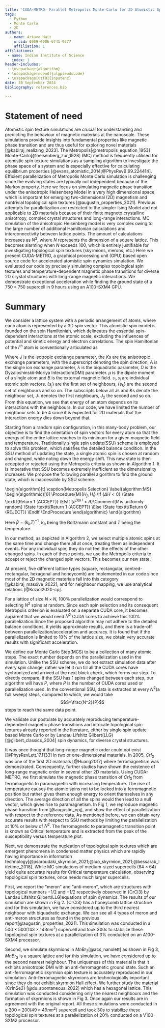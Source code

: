 ```yaml
---
title: 'CUDA-METRO: Parallel Metropolis Monte-Carlo for 2D Atomistic Spin Texture Simulation'
tags:
  - Python
  - Monte Carlo
  - 2D
authors:
  - name: Arkavo Hait
    orcid: 0009-0006-6741-9377
    affiliation: 1
affiliations:
 - name: Indian Institute of Science
   index: 1
header-includes:
 - \usepackage{algorithm}
 - \usepackage[noend]{algpseudocode}
 - \usepackage[utf8]{inputenc}
date: 30 September 2024
bibliography: references.bib

---
```


# Statement of need

Atomistic spin texture simulations are crucial for understanding and predicting the behaviour of magnetic materials at the nanoscale. These simulations provide insights into fundamental properties like magnetic phase transition and are thus useful for exploring novel materials [@kabiraj_realizing_2023]. The Metropolis[@metropolis_equation_1953] Monte-Carlo[@heisenberg_zur_1928] (MC) method is frequently utilised for atomistic spin texture simulations as a sampling algorithm to investigate the phase space of a system and is especially effective for calculating equilibrium properties [@evans_atomistic_2014;@PhysRevB.99.224414].
Efficient parallelization of Metropolis Monte Carlo simulation is challenging since the evolving states are typically not independent because of the Markov property. Here we focus on simulating magnetic phase transition under the anisotropic Heisenberg Model in a very high dimensional space, which is important for emerging two-dimensional (2D) magnetism and nontrivial topological spin textures [@augustin_properties_2021]. Previous attempts for parallelization are restricted to the simpler Ising Model and not applicable to 2D materials because of their finite magneto crystalline anisotropy, complex crystal structures and long-range interactions. MC simulation of the anisotropic Heisenberg model is very complex owing to the large number of additional Hamiltonian calculations and interconnectivity between lattice points. The amount of calculations increases as $N^2$, where $N$ represents the dimension of a square lattice. This becomes alarming when $N$ exceeds 100, which is entirely justifiable for investigating topological spin textures (skyrmions, merons, etc.)
Here we present CUDA-METRO, a graphical processing unit (GPU) based open source code for accelerated atomistic spin dynamics simulation. We evaluated our code by precisely simulating complex topological spin textures and temperature-dependent magnetic phase transitions for diverse 2D crystal structures with long-range magnetic interactions. We demonstrate exceptional acceleration while finding the ground state of a $750\times750$ supercell in 9 hours using an A100-SXM4 GPU.

# Summary
We consider a lattice system with a periodic arrangement of atoms, where each atom is represented by a 3D spin vector. This atomistic spin model is founded on the spin Hamiltonian, which delineates the essential spin-dependent interactions at the atomic scale, excluding the influences of potential and kinetic energy and electron correlations. The spin Hamiltonian of the $i^{th}$ atom is conventionally articulated as

Where $J$ is the isotropic exchange parameter, the $K$s are the anisotropic exchange parameters, with the superscript denoting the spin direction, $A$ is the single ion exchange parameter, $\lambda$ is the biquadratic parameter, $D$ is the Dyzaloshinskii-Moriya Interaction(DMI) parameter. $\mu$ is the dipole moment of a single atom and $B$ is the external magnetic field. $s_i,s_j$ are individual atomic spin vectors. $\{s_j\}$ are the first set of neighbours, $\{s_k\}$ are the second set of neighbours and so on. The subscripts below all $J$s and $K$s denote the neighbour set, $J_1$ denotes the first neighbours, $J_2$ the second and so on. From this equation, we see that energy of an atom depends on its interactions with the neighbours. In our code, we have limited the number of neighbour sets to be 4 since it is expected for 2D materials that the interaction energy dies down beyond that.

Starting from a random spin configuration, in this many-body problem, our objective is to find the orientation of spin vectors for every atom so that the energy of the entire lattice reaches to its minimum for a given magnetic field and temperature.
Traditionally single spin update(SSU) scheme is employed to solve this problem, which satisfies the detailed balance condition. In the SSU method of updating the state, a single atomic spin is chosen at random and changed, while noting down the energy shift. This new state is then accepted or rejected using the Metropolis criteria as shown in Algorithm 1. It is imperative that SSU becomes extremely inefficient as the dimensionality increases. We propose the following parallel algorithm to find the ground state, which is inaccessible by SSU scheme.

\begin{algorithm}[t]
    \caption{Metropolis Selection}
    \label{algorithm:MS}
    \begin{algorithmic}[0]
        \Procedure{M}{$H_f,H_i$}
            \If {$\Delta H < 0$}
            \State \texttt{Return 1 (ACCEPT)}
            \ElsIf {$e^{\beta \Delta H} < R$}\Comment{$R$ is uniformly random}
            \State \texttt{Return 1 (ACCEPT)}
            \Else
            \State \texttt{Return 0 (REJECT)}
            \EndIf
        \EndProcedure
    \end{algorithmic}
\end{algorithm}

Here $\beta=(k_bT)^{-1}$, $k_b$ being the Boltzmann constant and $T$ being the temperature.

In our method, as depicted in Algorithm 2, we select multiple atomic spins at the same time and change them all at once, treating them as independent events. For any individual spin, they do not feel the effects of the other changed spins. In each of these points, we use the Metropolis criteria to accept or reject the changed spin vectors. This becomes our new state.

At present, five different lattice types  (square, rectangular, centred-rectangular, hexagonal and honeycomb) are implemented in our code since most of the 2D magnetic materials fall into this category [@kabiraj_massive_2022], and for neighbour mapping, we use analytical relations [@Koziol2020-cp].

For a lattice of size $N\times N$, $100\%$ parallelization would correspond to selecting $N^2$ spins at random. Since each spin selection and its consequent Metropolis criterion is evaluated on a separate CUDA core, it becomes apparent that we would need $N^2$ CUDA cores to achieve this $100\%$ parallelization.Since the proposed algorithm may not adhere to the detailed balance conditions, it yields approximate results, and there is a trade-off between parallelization/acceleration and accuracy. It is found that if the parallelization is limited to $10\%$ of the lattice size, we obtain very accurate results with significant acceleration.

We define our Monte Carlo Step(MCS) to be a collection of many atomic steps. The exact number depends on the parallelization used in the simulation. Unlike the SSU scheme, we do not extract simulation data after every spin change, rather we let it run till all the CUDA cores have sychronized and arrived at the next block check, which forms our step. To directly compare, if the SSU has $1$ spins changed between each step, our algorithm will have $P$, where $P$ is the number of CUDA cores used or parallelization used. In the conventional SSU, data is extracted at every $N^2$(a full sweep) steps, compared to which, we would take 
$$S=\frac{N^2}{P}$$
steps to reach the same data point.

We validate our postulate by accurately reproducing temperature-dependent magnetic phase transitions and intricate topological spin textures already reported in the literature, either by single spin update based Monte Carlo or by Landau Lifshitz Gilbert(LLG)[@gilbert_classics_2004] spin dynamics, for diverse crystal structures.

It was once thought that long-range magnetic order could not exist [@PhysRevLett.17.1133] in two or one-dimensional materials. In 2005, $CrI_3$ was one of the first 2D materials [@Huang2017] where ferromagnetism was demonstrated. Consequently, further studies have shown the existence of long-range magnetic order in several other 2D materials. Using CUDA-METRO, we first simulate the magnetic phase transition of $CrI_3$ from ferromagnetic to paramagnetic with increasing temperature. The rise of temperature causes the atomic spins not to be locked into a ferromagnetic position but rather gives them enough energy to orient themselves in any direction. The average direction of all the spins would then lead to a null vector, which gives rise to paramagnetism. In Fig 1, we reproduce magnetic phase transition from [@augustin_npj], and show the effect of parallelization with respect to the reference data. As mentioned before, we can obtain very accurate results with respect to SSU methods by limiting the parallelization at $10\%$ or below of $N^2$. The ferromagnetic to paramagnetic transition point is known as Critical temperature and is extracted from the peak of the susceptibility versus temperature plot.

Next, we demonstrate the nucleation of topological spin textures which are emergent phenomena in condensed matter physics which are rapidly having importance in information technology[@psaroudaki_skyrmion_2021;@luo_skyrmion_2021;@bessarab_lifetime_2018]. While MC simulations of medium-sized supercells $(64 \times 64)$ yield quite accurate results for Critical temperature calculation, observing topological spin textures, once needs much larger supercells.

First, we report the "meron" and "anti-meron", which are structures with topological numbers $-1/2$ and $+1/2$ respectively observed in {CrCl3} by Landau Lifshitz Gilbert(LLG)equations of spin dynamics. The results of our simulation are shown in Fig 2. {CrCl3} has a honeycomb lattice structure and for this simulation, we have considered up to the third nearest neighbour with biquadratic exchange. We can see all 4 types of meron and anti-meron structures as found in the previous report[@augustin_properties_2021]. This simulation was conducted in a $500 \times 500(143 \times 143 nm^2)$ supercell and took 300s to stabilize these topological spin textures at a parallelization of $3\%$ conducted on an A100-SXM4 processor.


Second, we simulate skyrmions in $MnBr_2$[@acs_nanolett] as shown in Fig 3, $MnBr_2$ is a square lattice and for this simulation, we have considered up to the second nearest neighbour. The uniqueness of this material is that it exhibits anisotropic DMI with an anti-ferromagnetic ground state. Such an anti-ferromagnetic skyrmion spin texture is accurately reproduced in our simulation. Anti-ferromagnetic skyrmions are technologically important since they do not exhibit skyrmion Hall effect. We further study the material {CrInSe3} [@du_spontaneous_2022] which has a hexagonal lattice. This simulation was conducted considering only the nearest neighbours and the formation of skyrmions is shown in Fig 3. Once again our results are in agreement with the original report. All these simulations were conducted in a $200 \times 200(49 \times 49nm^2)$ supercell and took 30s to stabilize these topological spin textures at a parallelization of $20\%$ conducted on a V100-SXM2 processor.